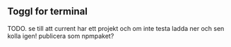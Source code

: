 ## Toggl for terminal
TODO. se till att current har ett projekt och om inte testa ladda ner och sen kolla igen! 
publicera som npmpaket?
